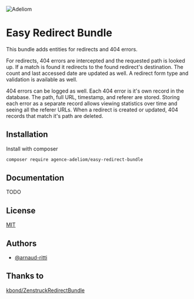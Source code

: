 
![Adeliom](https://adeliom.com/public/uploads/2017/09/Adeliom_logo.png)

# Easy Redirect Bundle

This bundle adds entities for redirects and 404 errors.

For redirects, 404 errors are intercepted and the requested path is looked up. If a match is found it redirects to the found redirect's destination. The count and last accessed date are updated as well. A redirect form type and validation is available as well.

404 errors can be logged as well. Each 404 error is it's own record in the database. The path, full URL, timestamp, and referer are stored. Storing each error as a separate record allows viewing statistics over time and seeing all the referer URLs. When a redirect is created or updated, 404 records that match it's path are deleted.

## Installation

Install with composer

```bash
composer require agence-adeliom/easy-redirect-bundle
```

## Documentation

TODO


## License

[MIT](https://choosealicense.com/licenses/mit/)


## Authors

- [@arnaud-ritti](https://github.com/arnaud-ritti)


## Thanks to

[kbond/ZenstruckRedirectBundle](kbond/ZenstruckRedirectBundle)



